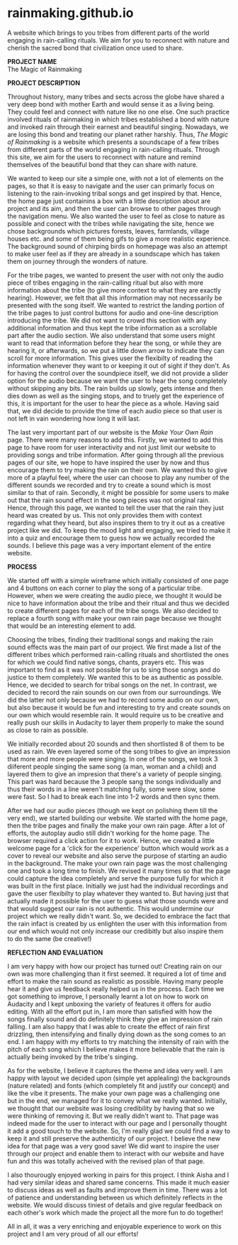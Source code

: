 # rainmaking.github.io
A website which brings to you tribes from different parts of the world engaging in rain-calling rituals.  We aim for you to reconnect with nature and cherish the sacred bond that civilization once used to share.

<b>PROJECT NAME</b><br>
The Magic of Rainmaking

<b>PROJECT DESCRIPTION</b>
<p>Throughout history, many tribes and sects across the globe have shared a very deep bond with mother Earth and would sense it as a living being. They could feel and connect with nature like no one else. One such practice involved rituals of rainmaking in which tribes established a bond with nature and invoked rain through their earnest and beautiful singing. Nowadays, we are losing this bond and treating our planet rather harshly. Thus, <i>The Magic of Rainmaking</i> is a website which presents a soundscape of a few tribes from different parts of the world engaging in rain-calling rituals. Through this site, we aim for the users to reconnect with nature and remind themselves of the beautiful bond that they can share with nature.</p>
<p>We wanted to keep our site a simple one, with not a lot of elements on the pages, so that it is easy to navigate and the user can primarly focus on listening to the rain-invoking tribal songs and get inspired by that. Hence, the home page just containins a box with a little description about are project and its aim, and then the user can browse to other pages through the navigation menu. We also wanted the user to feel as close to nature as possible and conect with the tribes while navigating the site, hence we chose backgrounds which pictures forests, leaves, farmlands, village houses etc. and some of them being gifs to give a more realistic experience. The background sound of chirping birds on homepage was also an attempt to make user feel as if they are already in a soundscape which has taken them on journey through the wonders of nature.</p>
<p>For the tribe pages, we wanted to present the user with not only the audio piece of tribes engaging in the rain-calling ritual but also with more information about the tribe (to give more context to what they are exactly hearing). However, we felt that all this information may not necessarily be presented with the song itself. We wanted to restrict the landing portion of the tribe pages to just control buttons for audio and one-line description introducing the tribe. We did not want to crowd this section with any additional information and thus kept the tribe information as a scrollable part after the audio section. We also understand that some users might want to read that information before they hear the song, or while they are hearing it, or afterwards, so we put a little down arrow to indicate they can scroll for more information. This gives user the flexibilty of reading the information whenever they want to or keeping it out of sight if they don't. As for having the control over the soundpiece itself, we did not provide a slider option for the audio because we want the user to hear the song completely without skipping any bits. The rain builds up slowly, gets intense and then dies down as well as the singing stops, and to truely get the experience of this, it is important for the user to hear the piece as a whole. Having said that, we did decide to provide the time of each audio piece so that user is not left in vain wondering how long it will last.</p>
<p>The last very important part of our website is the <i>Make Your Own Rain</i> page. There were many reasons to add this. Firstly, we wanted to add this page to have room for user interactivity and not just limit our website to providing songs and tribe information. After going through all the previous pages of our site, we hope to have inspired the user by now and thus encourage them to try making the rain on their own. We wanted this to give more of a playful feel, where the user can choose to play any number of the different sounds we recorded and try to create a sound which is most similar to that of rain. Secondly, it might be possible for some users to make out that the rain sound effect in the song pieces was not original rain. Hence, through this page, we wanted to tell the user that the rain they just heard was created by us. This not only provides them with context regarding what they heard, but also inspires them to try it out as a creative project like we did. To keep the mood light and engaging, we tried to make it into a quiz and encourage them to guess how we actually recorded the sounds. I believe this page was a very important element of the entire website.</p>

<b>PROCESS</b>
<p>We started off with a simple wireframe which initially consisted of one page and 4 buttons on each corner to play the song of a particular tribe. However, when we were creating the audio piece, we thought it would be nice to have information about the tribe and their ritual and thus we decided to create different pages for each of the tribe songs. We also decided to replace a fourth song with make your own rain page because we thought that would be an interesting element to add.</p>
<p>Choosing the tribes, finding their traditional songs and making the rain sound effects was the main part of our project. We first made a list of the different tribes which performed rain-calling rituals and shortlisted the ones for which we could find native songs, chants, prayers etc. This was important to find as it was not possible for us to sing those songs and do justice to them completely. We wanted this to be as authentic as possible. Hence, we decided to search for tribal songs on the net. In contrast, we decided to record the rain sounds on our own from our surroundings. We did the latter not only because we had to record some audio on our own, but also because it would be fun and interesting to try and create sounds on our own which would resemble rain. It would require us to be creative and really push our skills in Audacity to layer them properly to make the sound as close to rain as possible.</p>
<p>We initially recorded about 20 sounds and then shortlisted 8 of them to be used as rain. We even layered some of the song tribes to give an impression that more and more people were singing. In one of the songs, we took 3 diiferent people singing the same song (a man, woman and a child) and layered them to give an impresion that there's a variety of people singing. This part was hard because the 3 people sang the songs individually and thus their words in a line weren't matching fully, some were slow, some were fast. So I had to break each line into 1-2 words and then sync them.</p>
<p>After we had our audio pieces (though we kept on polishing them till the very end), we started building our website. We started with the home page, then the tribe pages and finally the make your own rain page. After a lot of efforts, the autoplay audio still didn't working for the home page. The browser required a click action for it to work. Hence, we created a little welcome page for a 'click for the experience' button which would work as a cover to reveal our website and also serve the purpose of starting an audio in the background. The make your own rain page was the most challenging one and took a long time to finish. We revised it many times so that the page could capture the idea completely and serve the purpose fully for which it was built in the first place. Initially we just had the individual recordings and gave the user flexibilty to play whatever they wanted to. But having just that actually made it possible for the user to guess what those sounds were and that would suggest our rain is not authentic. This would undermine our project which we really didn't want. So, we decided to embrace the fact that the rain infact is created by us enlighten the user with this information from our end which would not only increase our credibitly but also inspire them to do the same (be creative!)</p>

<b>REFLECTION AND EVALUATION</b>
<p>I am very happy with how our project has turned out! Creating rain on our own was more challenging than it first seemed. It required a lot of time and effort to make the rain sound as realistic as possible. Having many people hear it and give us feedback really helped us in the process. Each time we got something to improve, I personally learnt a lot on how to work on Audacity and I kept unboxing the variety of features it offers for audio editing. With all the effort put in, I am more than satisfied with how the songs finally sound and do definitely think they give an impression of rain falling. I am also happy that I was able to create the effect of rain first drizzling, then intensifying and finally dying down as the song comes to an end. I am happy with my efforts to try matching the intensity of rain with the pitch of each song which I believe makes it more believable that the rain is actually being invoked by the tribe's singing.</p>
<p>As for the website, I believe it captures the theme and idea very well. I am happy with layout we decided upon (simple yet applealing) the backgrounds (nature related) and fonts (which completely fit and justify our concept) and like the vibe it presents. The make your own page was a challenging one but in the end, we managed for it to convey what we really wanted. Initially, we thought that our website was losing credibility by having that so we were thinking of removing it. But we really didn't want to. That page was indeed made for the user to interact with our page and I personally thought it add a good touch to the website. So, I'm really glad we could find a way to keep it and still preserve the authenticity of our project. I believe the new idea for that page was a very good save! We did want to inspire the user through our project and enable them to interact with our website and have fun and this was totally acheived with the revised plan of that page.</p>
<p>I also thourougly enjoyed working in pairs for this project. I think Aisha and I had very similar ideas and shared same concerns. This made it much easier to discuss ideas as well as faults and improve them in time. There was a lot of patience and understanding between us which definitely reflects in the website. We would discuss tiniest of details and give regular feedback on each other's work which made the project all the more fun to do together!</p>
<p>All in all, it was a very enriching and enjoyable experience to work on this project and I am very proud of all our efforts!</p>

